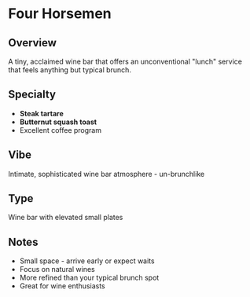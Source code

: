 # Four Horsemen

## Overview
A tiny, acclaimed wine bar that offers an unconventional "lunch" service that feels anything but typical brunch.

## Specialty
- **Steak tartare**
- **Butternut squash toast**
- Excellent coffee program

## Vibe
Intimate, sophisticated wine bar atmosphere - un-brunchlike

## Type
Wine bar with elevated small plates

## Notes
- Small space - arrive early or expect waits
- Focus on natural wines
- More refined than your typical brunch spot
- Great for wine enthusiasts
